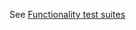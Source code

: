 See [Functionality test suites](https://github.com/wordpress-mobile/test-cases/blob/HEAD/test-suites/gutenberg/functionality-tests.md)